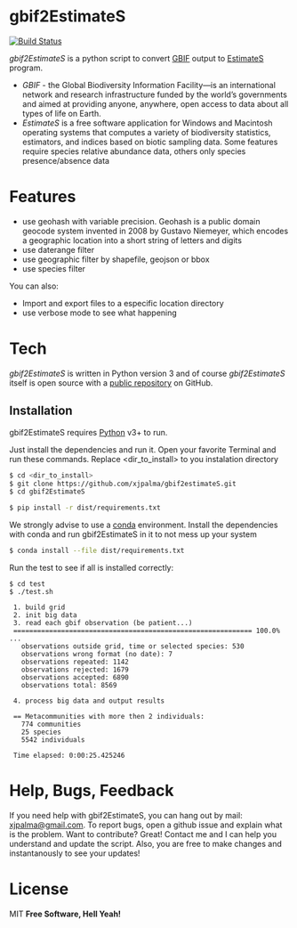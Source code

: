 # gbif2EstimateS


[![Build Status](https://travis-ci.org/xjpalma/gbif2estimateS.svg?branch=master)](https://travis-ci.org/xjpalma/gbif2estimateS)

*gbif2EstimateS* is a python script to convert [GBIF] output to [EstimateS] program.

  - *GBIF* - the Global Biodiversity Information Facility—is an international network and research infrastructure funded by the world’s governments and aimed at providing anyone, anywhere, open access to data about all types of life on Earth.
  - *EstimateS* is a free software application for Windows and Macintosh operating systems that computes a variety of biodiversity statistics, estimators, and indices based on biotic sampling data. Some features require species relative abundance data, others only species presence/absence data

# Features
  - use geohash with variable precision. Geohash is a public domain geocode system invented in 2008 by Gustavo Niemeyer, which encodes a geographic location into a short string of letters and digits
  - use daterange filter
  - use geographic filter by shapefile, geojson or bbox
  - use species filter

You can also:
  - Import and export files to a especific location directory
  - use verbose mode to see what happening


# Tech

*gbif2EstimateS* is written in Python version 3 and of course *gbif2EstimateS* itself is open source with a [public repository][gbif2EstimateS] on GitHub.

## Installation

gbif2EstimateS requires [Python](https://www.python.org) v3+ to run.

Just install the dependencies and run it.
Open your favorite Terminal and run these commands. Replace <dir_to_install> to you instalation directory
```sh
$ cd <dir_to_install>
$ git clone https://github.com/xjpalma/gbif2estimateS.git
$ cd gbif2EstimateS

$ pip install -r dist/requirements.txt
```
We strongly advise to use a [conda] environment. Install the dependencies with conda and run gbif2EstimateS in it to not mess up your system
```sh
$ conda install --file dist/requirements.txt
```
Run the test to see if all is installed correctly:
```
$ cd test
$ ./test.sh

 1. build grid
 2. init big data
 3. read each gbif observation (be patient...)
 ============================================================ 100.0% ...
   observations outside grid, time or selected species: 530
   observations wrong format (no date): 7
   observations repeated: 1142
   observations rejected: 1679
   observations accepted: 6890
   observations total: 8569

 4. process big data and output results

 == Metacommunities with more then 2 individuals:
   774 communities
   25 species
   5542 individuals

 Time elapsed: 0:00:25.425246
```
# Help, Bugs, Feedback
If you need help with gbif2EstimateS, you can hang out by mail: <xjpalma@gmail.com>. To report bugs, open a github issue and explain what is the problem.
Want to contribute? Great! Contact me and I can help you understand and update the script. Also, you are free to make changes and instantanously to see your updates!

# License
MIT
**Free Software, Hell Yeah!**

[GBIF]: <https://www.gbif.org>
[EstimateS]: <http://viceroy.eeb.uconn.edu/estimates>
[gbif2EstimateS]: <https://github.com/xjpalma/gbif2estimateS>
[git-repo-url]: <https://github.com/xjpalma/gbif2estimateS.git>
[conda]: <https://docs.conda.io/en/latest/miniconda.html>
